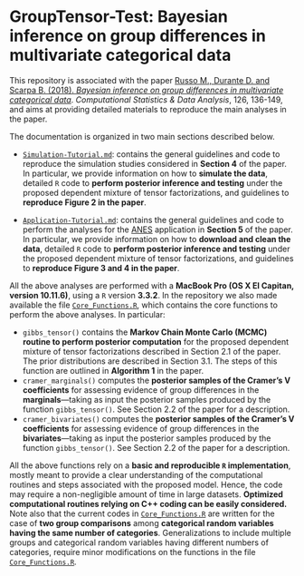 # GroupTensor-Test: Bayesian inference on group differences in multivariate categorical data


This repository is associated with the paper [Russo M., Durante D. and Scarpa B. (2018). *Bayesian inference on group differences in multivariate categorical data*](https://doi.org/10.1016/j.csda.2018.04.010). *Computational Statistics & Data Analysis*, 126, 136-149, and aims at providing detailed materials to reproduce the main analyses in the paper. 

The documentation is organized in two main sections described below.  

- [`Simulation-Tutorial.md`](https://github.com/danieledurante/GroupTensor-Test/blob/master/Simulation-Tutorial.md): contains the general guidelines and code to reproduce the simulation studies considered in **Section 4** of the paper. In particular, we provide information on how to **simulate the data**, detailed `R` code to **perform posterior inference and testing** under the proposed dependent mixture of tensor factorizations, and guidelines to **reproduce Figure 2 in the paper**.


- [`Application-Tutorial.md`](https://github.com/danieledurante/GroupTensor-Test/blob/master/Application-Tutorial.md): contains the general guidelines and code to perform the analyses for the [ANES](http://electionstudies.org/studypages/anes_timeseries_2016/anes_timeseries_2016.htm) application in **Section 5** of the paper. In particular, we provide information on how to **download and clean the data**, detailed `R` code to **perform posterior inference and testing** under the proposed dependent mixture of tensor factorizations, and guidelines to **reproduce Figure 3 and 4 in the paper**.


All the above analyses are performed with a **MacBook Pro (OS X El Capitan, version 10.11.6)**, using a `R` version **3.3.2**. In the repository we also made available the file [`Core_Functions.R`](https://github.com/danieledurante/GroupTensor-Test/blob/master/Core_Functions.R), which contains the core functions to perform the above analyses. In particular:

- `gibbs_tensor()` contains the **Markov Chain Monte Carlo (MCMC) routine to perform posterior computation** for the proposed dependent mixture of tensor factorizations described in Section 2.1 of the paper. The prior distributions are described in Section 3.1. The steps of this function are outlined in **Algorithm 1** in the paper.
- `cramer_marginals()` computes the **posterior samples of the Cramer’s V coefficients** for assessing evidence of group differences in the **marginals**—taking as input the posterior samples produced by the function `gibbs_tensor()`. See Section 2.2 of the paper for a description. 
- `cramer_bivariates()` computes the **posterior samples of the Cramer’s V coefficients** for assessing evidence of group differences in the **bivariates**—taking as input the posterior samples produced by the function `gibbs_tensor()`. See Section 2.2 of the paper for a description. 

All the above functions rely on a **basic and reproducible `R` implementation**, mostly meant to provide a clear understanding of the computational routines and steps associated with the proposed model. Hence, the code may require a non-negligible amount of time in large datasets. **Optimized computational routines relying on C++ coding can be easily considered.** Note also that the current codes in [`Core_Functions.R`](https://github.com/danieledurante/GroupTensor-Test/blob/master/Core_Functions.R) are written for the case of **two group comparisons** among **categorical random variables having the same number of categories**. Generalizations to include multiple groups and categorical random variables having different numbers of categories, require minor modifications on the functions in the file [`Core_Functions.R`](https://github.com/danieledurante/GroupTensor-Test/blob/master/Core_Functions.R).
